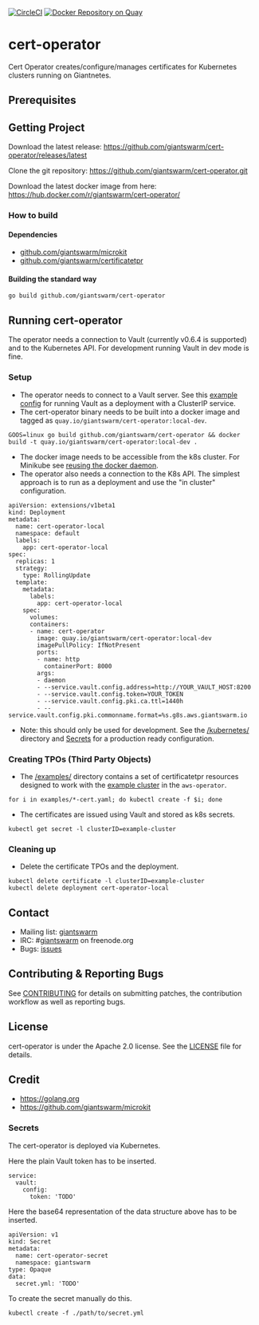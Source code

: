 [![CircleCI](https://circleci.com/gh/giantswarm/cert-operator.svg?style=shield)](https://circleci.com/gh/giantswarm/cert-operator) [![Docker Repository on Quay](https://quay.io/repository/giantswarm/cert-operator/status "Docker Repository on Quay")](https://quay.io/repository/giantswarm/cert-operator)

# cert-operator

Cert Operator creates/configure/manages certificates for Kubernetes clusters running on Giantnetes.

## Prerequisites

## Getting Project

Download the latest release: https://github.com/giantswarm/cert-operator/releases/latest

Clone the git repository: https://github.com/giantswarm/cert-operator.git

Download the latest docker image from here: https://hub.docker.com/r/giantswarm/cert-operator/

### How to build

#### Dependencies

- [github.com/giantswarm/microkit](https://github.com/giantswarm/microkit)
- [github.com/giantswarm/certificatetpr](https://github.com/giantswarm/certificatetpr)

#### Building the standard way

```
go build github.com/giantswarm/cert-operator
```

## Running cert-operator

The operator needs a connection to Vault (currently v0.6.4 is supported) and to
the Kubernetes API. For development running Vault in dev mode is fine.

### Setup

- The operator needs to connect to a Vault server. See this [example config](https://gist.github.com/rossf7/106fc1c97ebf24517d8be3cb30eb9a49) for running Vault as a deployment with a ClusterIP service.
- The cert-operator binary needs to be built into a docker image and tagged as
`quay.io/giantswarm/cert-operator:local-dev`.

```
GOOS=linux go build github.com/giantswarm/cert-operator && docker build -t quay.io/giantswarm/cert-operator:local-dev .
```

- The docker image needs to be accessible from the k8s cluster. For Minikube see [reusing the docker daemon](https://github.com/kubernetes/minikube/blob/master/docs/reusing_the_docker_daemon.md).
- The operator also needs a connection to the K8s API. The simplest approach
is to run as a deployment and use the "in cluster" configuration.

```
apiVersion: extensions/v1beta1
kind: Deployment
metadata:
  name: cert-operator-local
  namespace: default
  labels:
    app: cert-operator-local
spec:
  replicas: 1
  strategy:
    type: RollingUpdate
  template:
    metadata:
      labels:
        app: cert-operator-local
    spec:
      volumes:
      containers:
      - name: cert-operator
        image: quay.io/giantswarm/cert-operator:local-dev
        imagePullPolicy: IfNotPresent
        ports:
        - name: http
          containerPort: 8000
        args:
        - daemon
        - --service.vault.config.address=http://YOUR_VAULT_HOST:8200
        - --service.vault.config.token=YOUR_TOKEN
        - --service.vault.config.pki.ca.ttl=1440h
        - --service.vault.config.pki.commonname.format=%s.g8s.aws.giantswarm.io
```

- Note: this should only be used for development. See the [/kubernetes/](https://github.com/giantswarm/cert-operator/tree/master/kubernetes)
directory and [Secrets](https://github.com/giantswarm/cert-operator#secrets) for a production ready configuration.

### Creating TPOs (Third Party Objects)

- The [/examples/](https://github.com/giantswarm/cert-operator/tree/master/examples) directory contains a set of certificatetpr resources designed
to work with the [example cluster](https://github.com/giantswarm/aws-operator/blob/master/examples/cluster.yml) in the `aws-operator`.

```
for i in examples/*-cert.yaml; do kubectl create -f $i; done
```

- The certificates are issued using Vault and stored as k8s secrets.

```
kubectl get secret -l clusterID=example-cluster
```

### Cleaning up

- Delete the certificate TPOs and the deployment.

```
kubectl delete certificate -l clusterID=example-cluster
kubectl delete deployment cert-operator-local
```

## Contact

- Mailing list: [giantswarm](https://groups.google.com/forum/!forum/giantswarm)
- IRC: #[giantswarm](irc://irc.freenode.org:6667/#giantswarm) on freenode.org
- Bugs: [issues](https://github.com/giantswarm/cert-operator/issues)

## Contributing & Reporting Bugs

See [CONTRIBUTING](CONTRIBUTING.md) for details on submitting patches, the contribution workflow as well as reporting bugs.

## License

cert-operator is under the Apache 2.0 license. See the [LICENSE](LICENSE) file for details.

## Credit
- https://golang.org
- https://github.com/giantswarm/microkit


### Secrets
The cert-operator is deployed via Kubernetes.

Here the plain Vault token has to be inserted.
```
service:
  vault:
    config:
      token: 'TODO'
```

Here the base64 representation of the data structure above has to be inserted.
```
apiVersion: v1
kind: Secret
metadata:
  name: cert-operator-secret
  namespace: giantswarm
type: Opaque
data:
  secret.yml: 'TODO'
```

To create the secret manually do this.
```
kubectl create -f ./path/to/secret.yml
```
